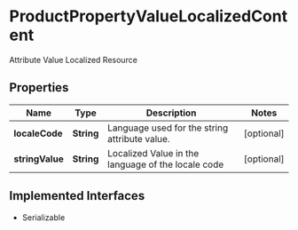 

# ProductPropertyValueLocalizedContent

Attribute Value Localized Resource

## Properties

| Name | Type | Description | Notes |
|------------ | ------------- | ------------- | -------------|
|**localeCode** | **String** | Language used for the string attribute value. |  [optional] |
|**stringValue** | **String** | Localized Value in the language of the locale code |  [optional] |


## Implemented Interfaces

* Serializable


